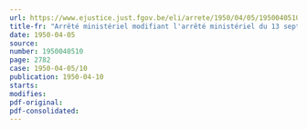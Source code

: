 ```yaml
---
url: https://www.ejustice.just.fgov.be/eli/arrete/1950/04/05/1950040510/justel
title-fr: "Arrêté ministériel modifiant l'arrêté ministériel du 13 septembre 1948 précisant les modalités d'application de l'arrêté du Régent du 17 janvier 1948 instituant une prime à la production du froment"
date: 1950-04-05
source:
number: 1950040510
page: 2782
case: 1950-04-05/10
publication: 1950-04-10
starts:
modifies:
pdf-original:
pdf-consolidated:
---
```


